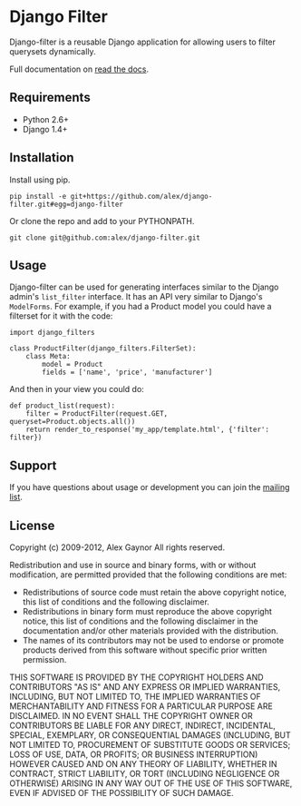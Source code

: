 # Django Filter

Django-filter is a reusable Django application for allowing users to filter
querysets dynamically.

Full documentation on [read the docs][docs].

## Requirements

* Python 2.6+
* Django 1.4+

## Installation

Install using pip.

    pip install -e git+https://github.com/alex/django-filter.git#egg=django-filter

Or clone the repo and add to your PYTHONPATH.

    git clone git@github.com:alex/django-filter.git

## Usage

Django-filter can be used for generating interfaces similar to the Django
admin's ``list_filter`` interface.  It has an API very similar to Django's
``ModelForms``.  For example, if you had a Product model you could have a
filterset for it with the code:

    import django_filters

    class ProductFilter(django_filters.FilterSet):
        class Meta:
            model = Product
            fields = ['name', 'price', 'manufacturer']


And then in your view you could do:

    def product_list(request):
        filter = ProductFilter(request.GET, queryset=Product.objects.all())
        return render_to_response('my_app/template.html', {'filter': filter})

## Support

If you have questions about usage or development you can join the
[mailing list][mailing-list].

## License

Copyright (c) 2009-2012, Alex Gaynor
All rights reserved.

Redistribution and use in source and binary forms, with or without 
modification, are permitted provided that the following conditions are met:

 * Redistributions of source code must retain the above copyright notice, this 
   list of conditions and the following disclaimer.
 * Redistributions in binary form must reproduce the above copyright notice, 
   this list of conditions and the following disclaimer in the documentation 
   and/or other materials provided with the distribution.
 * The names of its contributors may not be used to endorse or promote products 
   derived from this software without specific prior written permission.

THIS SOFTWARE IS PROVIDED BY THE COPYRIGHT HOLDERS AND CONTRIBUTORS "AS IS" AND 
ANY EXPRESS OR IMPLIED WARRANTIES, INCLUDING, BUT NOT LIMITED TO, THE IMPLIED 
WARRANTIES OF MERCHANTABILITY AND FITNESS FOR A PARTICULAR PURPOSE ARE 
DISCLAIMED. IN NO EVENT SHALL THE COPYRIGHT OWNER OR CONTRIBUTORS BE LIABLE FOR 
ANY DIRECT, INDIRECT, INCIDENTAL, SPECIAL, EXEMPLARY, OR CONSEQUENTIAL DAMAGES 
(INCLUDING, BUT NOT LIMITED TO, PROCUREMENT OF SUBSTITUTE GOODS OR SERVICES; 
LOSS OF USE, DATA, OR PROFITS; OR BUSINESS INTERRUPTION) HOWEVER CAUSED AND ON 
ANY THEORY OF LIABILITY, WHETHER IN CONTRACT, STRICT LIABILITY, OR TORT 
(INCLUDING NEGLIGENCE OR OTHERWISE) ARISING IN ANY WAY OUT OF THE USE OF THIS 
SOFTWARE, EVEN IF ADVISED OF THE POSSIBILITY OF SUCH DAMAGE.

[docs]: https://django-filter.readthedocs.org/en/latest/
[mailing-list]: http://groups.google.com/group/django-filter
